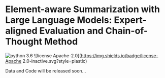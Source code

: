 # Element-aware Summarization with Large Language Models: Expert-aligned Evaluation and Chain-of-Thought Method
![python 3.6](https://img.shields.io/badge/python-3.6-royalblue.svg?style=plastic)
![license Apache-2.0](https://img.shields.io/badge/license-Apache 2.0-inactive.svg?style=plastic)

Data and Code will be released soon...
